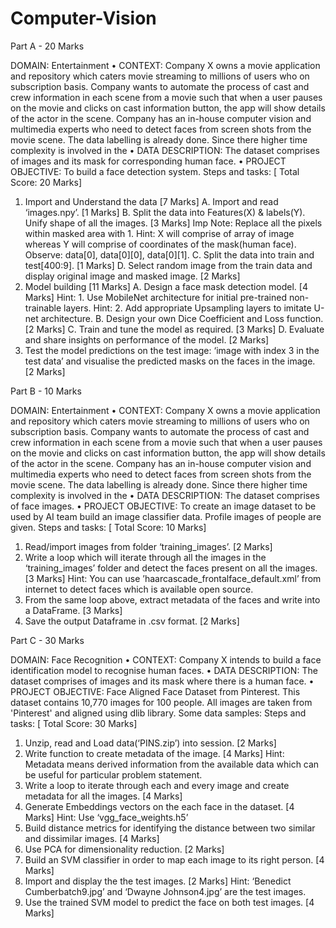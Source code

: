 # Computer-Vision

Part A - 20 Marks

DOMAIN: Entertainment
• CONTEXT: Company X owns a movie application and repository which caters movie streaming to millions of users who on subscription basis.
Company wants to automate the process of cast and crew information in each scene from a movie such that when a user pauses on the movie
and clicks on cast information button, the app will show details of the actor in the scene. Company has an in-house computer vision and
multimedia experts who need to detect faces from screen shots from the movie scene.
The data labelling is already done. Since there higher time complexity is involved in the
• DATA DESCRIPTION: The dataset comprises of images and its mask for corresponding human face.
• PROJECT OBJECTIVE: To build a face detection system.
Steps and tasks: [ Total Score: 20 Marks]

1. Import and Understand the data [7 Marks]
   A. Import and read ‘images.npy’. [1 Marks]
   B. Split the data into Features(X) & labels(Y). Unify shape of all the images. [3 Marks]
   Imp Note: Replace all the pixels within masked area with 1.
   Hint: X will comprise of array of image whereas Y will comprise of coordinates of the mask(human face). Observe: data[0], data[0][0], data[0][1].
   C. Split the data into train and test[400:9]. [1 Marks]
   D. Select random image from the train data and display original image and masked image. [2 Marks]
2. Model building [11 Marks]
   A. Design a face mask detection model. [4 Marks]
   Hint: 1. Use MobileNet architecture for initial pre-trained non-trainable layers.
   Hint: 2. Add appropriate Upsampling layers to imitate U-net architecture.
   B. Design your own Dice Coefficient and Loss function. [2 Marks]
   C. Train and tune the model as required. [3 Marks]
   D. Evaluate and share insights on performance of the model. [2 Marks]
3. Test the model predictions on the test image: ‘image with index 3 in the test data’ and visualise the predicted masks on the faces in the image. [2 Marks]

Part B - 10 Marks

DOMAIN: Entertainment
• CONTEXT: Company X owns a movie application and repository which caters movie streaming to millions of users who on subscription
basis. Company wants to automate the process of cast and crew information in each scene from a movie such that when a user pauses on
the movie and clicks on cast information button, the app will show details of the actor in the scene. Company has an in-house computer
vision and multimedia experts who need to detect faces from screen shots from the movie scene.
The data labelling is already done. Since there higher time complexity is involved in the
• DATA DESCRIPTION: The dataset comprises of face images.
• PROJECT OBJECTIVE: To create an image dataset to be used by AI team build an image classifier data. Profile images of people are given.
Steps and tasks: [ Total Score: 10 Marks]

1. Read/import images from folder ‘training_images’. [2 Marks]
2. Write a loop which will iterate through all the images in the ‘training_images’ folder and detect the faces present on all the images. [3 Marks]
   Hint: You can use ’haarcascade_frontalface_default.xml’ from internet to detect faces which is available open source.
3. From the same loop above, extract metadata of the faces and write into a DataFrame. [3 Marks]
4. Save the output Dataframe in .csv format. [2 Marks]

Part C - 30 Marks

DOMAIN: Face Recognition
• CONTEXT: Company X intends to build a face identification model to recognise human faces.
• DATA DESCRIPTION: The dataset comprises of images and its mask where there is a human face.
• PROJECT OBJECTIVE: Face Aligned Face Dataset from Pinterest. This dataset contains 10,770 images for 100 people. All images are taken
from 'Pinterest' and aligned using dlib library. Some data samples:
Steps and tasks: [ Total Score: 30 Marks]

1. Unzip, read and Load data(‘PINS.zip’) into session. [2 Marks]
2. Write function to create metadata of the image. [4 Marks]
   Hint: Metadata means derived information from the available data which can be useful for particular problem statement.
3. Write a loop to iterate through each and every image and create metadata for all the images. [4 Marks]
4. Generate Embeddings vectors on the each face in the dataset. [4 Marks]
   Hint: Use ‘vgg_face_weights.h5’
5. Build distance metrics for identifying the distance between two similar and dissimilar images. [4 Marks]
6. Use PCA for dimensionality reduction. [2 Marks]
7. Build an SVM classifier in order to map each image to its right person. [4 Marks]
8. Import and display the the test images. [2 Marks]
   Hint: ‘Benedict Cumberbatch9.jpg’ and ‘Dwayne Johnson4.jpg’ are the test images.
9. Use the trained SVM model to predict the face on both test images. [4 Marks]
